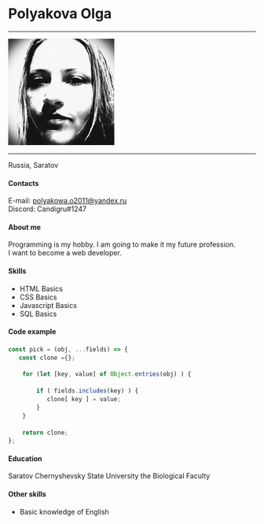# **Polyakova Olga**
---
![my_photo](my_photo.png "my photo")

****

Russia, Saratov 

#### Contacts  
E-mail: polyakowa.o2011@yandex.ru  
Discord: Candigru#1247

#### About me
Programming is my hobby. I am going to make it my future profession.  
I want to become a web developer.

#### Skills
* HTML Basics 
* CSS Basics
* Javascript Basics
* SQL Basics


#### Code example
```javascript
const pick = (obj, ...fields) => {
   const clone ={};

    for (let [key, value] of Object.entries(obj) ) {
       
        if ( fields.includes(key) ) {
           clone[ key ] = value;
        }     
    }

    return clone;    
};

```

#### Education
Saratov Chernyshevsky State University the Biological Faculty

#### Other skills
* Basic knowledge of English

